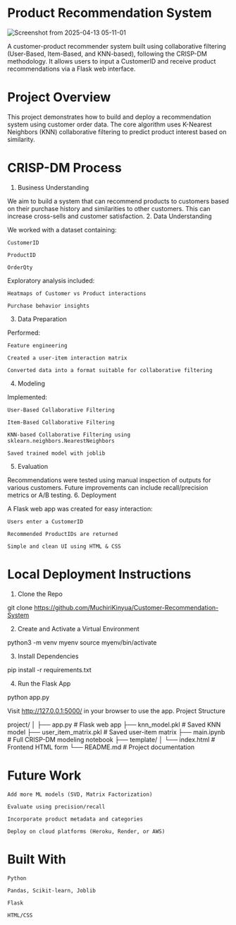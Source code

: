 # Product Recommendation System

![Screenshot from 2025-04-13 05-11-01](https://github.com/user-attachments/assets/dc550d33-6170-4257-b7b6-5b31e20b4dcc)

A customer-product recommender system built using collaborative filtering (User-Based, Item-Based, and KNN-based), following the CRISP-DM methodology. It allows users to input a CustomerID and receive product recommendations via a Flask web interface.

# Project Overview

This project demonstrates how to build and deploy a recommendation system using customer order data. The core algorithm uses K-Nearest Neighbors (KNN) collaborative filtering to predict product interest based on similarity.

# CRISP-DM Process
1. Business Understanding

We aim to build a system that can recommend products to customers based on their purchase history and similarities to other customers. This can increase cross-sells and customer satisfaction.
2. Data Understanding

We worked with a dataset containing:

    CustomerID

    ProductID

    OrderQty

Exploratory analysis included:

    Heatmaps of Customer vs Product interactions

    Purchase behavior insights

3. Data Preparation

Performed:

    Feature engineering

    Created a user-item interaction matrix

    Converted data into a format suitable for collaborative filtering

4. Modeling

Implemented:

    User-Based Collaborative Filtering

    Item-Based Collaborative Filtering

    KNN-based Collaborative Filtering using sklearn.neighbors.NearestNeighbors

    Saved trained model with joblib

5. Evaluation

Recommendations were tested using manual inspection of outputs for various customers. Future improvements can include recall/precision metrics or A/B testing.
6. Deployment

A Flask web app was created for easy interaction:

    Users enter a CustomerID

    Recommended ProductIDs are returned

    Simple and clean UI using HTML & CSS

# Local Deployment Instructions
1. Clone the Repo

git clone https://github.com/MuchiriKinyua/Customer-Recommendation-System

2. Create and Activate a Virtual Environment

python3 -m venv myenv
source myenv/bin/activate

3. Install Dependencies

pip install -r requirements.txt

4. Run the Flask App

python app.py

Visit http://127.0.0.1:5000/ in your browser to use the app.
Project Structure

project/
│
├── app.py                      # Flask web app
├── knn_model.pkl               # Saved KNN model
├── user_item_matrix.pkl        # Saved user-item matrix
├── main.ipynb                  # Full CRISP-DM modeling notebook
├── template/
│   └── index.html              # Frontend HTML form
└── README.md                   # Project documentation

# Future Work

    Add more ML models (SVD, Matrix Factorization)

    Evaluate using precision/recall

    Incorporate product metadata and categories

    Deploy on cloud platforms (Heroku, Render, or AWS)

# Built With

    Python

    Pandas, Scikit-learn, Joblib

    Flask

    HTML/CSS
